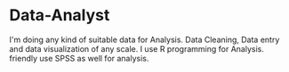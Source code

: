 # Data-Analyst
I'm doing any kind of suitable data for Analysis. Data Cleaning, Data entry and data visualization of any scale.  I use R programming for Analysis. friendly use SPSS as well for analysis.
